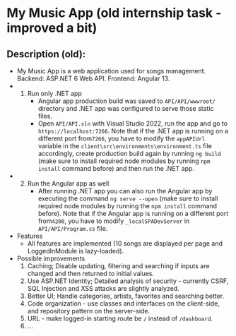 # My Music App (old internship task - improved a bit)

## Description (old):
- My Music App is a web application used for songs management. Backend: ASP.NET 6 Web API. Frontend: Angular 13.
-   1. Run only .NET app
        - Angular app production build was saved to `API/API/wwwroot/` directory and .NET app was configured to serve those static files.
        - Open `API/API.sln` with Visual Studio 2022, run the app and go to `https://localhost:7266`. Note that if the .NET app is running on a different port from`7266`, you have to modify the `appAPIUrl` variable in the `client\src\environments\environment.ts` file accordingly, create production build again by running `ng build` (make sure to install required node modules by running `npm install` command before) and then run the .NET app.
-   2. Run the Angular app as well
        - After running .NET app you can also run the Angular app by executing the command `ng serve --open` (make sure to install required node modules by running the `npm install` command before). Note that if the Angular app is running on a different port from`4200`, you have to modify `_localSPADevServer` in `API/API/Program.cs` file.
- Features
    - All features are implemented (10 songs are displayed per page and LoggedInModule is lazy-loaded).
- Possible improvements
    1. Caching; Disable updating, filtering and searching if inputs are changed and then returned to initial values.
    2. Use ASP.NET Identity; Detailed analysis of security - currently CSRF, SQL Injection and XSS attacks are slightly analyzed.
    3. Better UI; Handle categories, artists, favorites and searching better.
    4. Code organization - use classes and interfaces on the client-side, and repository pattern on the server-side.
    5. URL - make logged-in starting route be `/` instead of `/dashboard`.
    7. ...